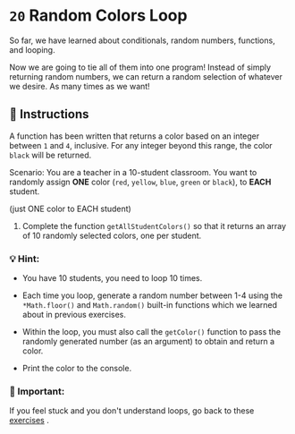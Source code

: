 # `20` Random Colors Loop

So far, we have learned about conditionals, random numbers, functions, and looping. 

Now we are going to tie all of them into one program!  Instead of simply returning random numbers, we can return a random selection of whatever we desire.  As many times as we want!

## :pencil: Instructions

A function has been written that returns a color based on an integer between `1` and `4`, inclusive. For any integer beyond this range, the color `black` will be returned.

Scenario: You are a teacher in a 10-student classroom. You want to randomly assign **ONE** color (`red`, `yellow`, `blue`, `green` or `black`), to **EACH** student. 

(just ONE color to EACH student)

1. Complete the function `getAllStudentColors()` so that it returns an array of 10 randomly selected colors, one per student.

### :bulb: Hint: 

- You have 10 students, you need to loop 10 times.

- Each time you loop, generate a random number between 1-4 using the `*Math.floor()` and `Math.random()` built-in functions which we learned about in previous exercises.

- Within the loop, you must also call the `getColor()` function to pass the randomly generated number (as an argument) to obtain and return a color.

- Print the color to the console.

### :mag_right: Important:

If you feel stuck and you don't understand loops, go back to these [exercises](https://gitpod.io/#https://github.com/4GeeksAcademy/javascript-arrays-exercises-tutorial) .




